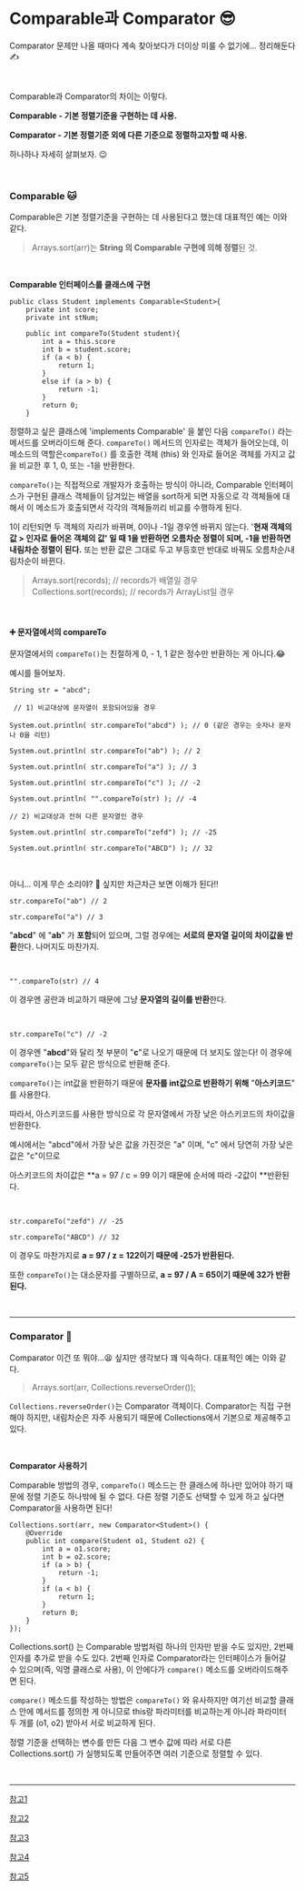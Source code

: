 # Comparable과 Comparator 😎

Comparator 문제만 나올 때마다 계속 찾아보다가 더이상 미룰 수 없기에... 정리해둔다✍

<br>

Comparable과 Comparator의 차이는 이렇다.

**Comparable - 기본 정렬기준을 구현하는 데 사용.**

**Comparator - 기본 정렬기준 외에 다른 기준으로 정렬하고자할 때 사용.** 

하나하나 자세히 살펴보자. 😉

<br>

### Comparable 🐱

Comparable은 기본 정렬기준을 구현하는 데 사용된다고 했는데 대표적인 예는 이와 같다.

>  Arrays.sort(arr)는 **String 의 Comparable 구현에 의해 정렬**된 것.

<br>

**Comparable 인터페이스를 클래스에 구현**

```
public class Student implements Comparable<Student>{
    private int score;
    private int stNum;

    public int compareTo(Student student){
        int a = this.score
        int b = student.score;
        if (a < b) {
            return 1;
        }
        else if (a > b) {
       		return -1;
        } 
        return 0;
    }
```

정렬하고 싶은 클래스에 'implements Comparable<ClassName>' 을 붙인 다음 `compareTo()` 라는 메서드를 오버라이드해 준다. `compareTo()` 메서드의 인자로는 객체가 들어오는데, 이 메소드의 역할은`compareTo()` 를 호출한 객체 (this) 와 인자로 들어온 객체를 가지고 값을 비교한 후 1, 0, 또는 -1을 반환한다.

`compareTo()`는 직접적으로 개발자가 호출하는 방식이 아니라, Comparable 인터페이스가 구현된 클래스 객체들이 담겨있는 배열을 sort하게 되면 자동으로 각 객체들에 대해서 이 메소드가 호출되면서 각각의 객체들끼리 비교를 수행하게 된다.

1이 리턴되면 두 객체의 자리가 바뀌며, 0이나 -1일 경우엔 바뀌지 않는다. '**현재 객체의 값 > 인자로 들어온 객체의 값' 일 때 1을 반환하면 오름차순 정렬이 되며, -1을 반환하면 내림차순 정렬이 된다.** 또는 반환 값은 그대로 두고 부등호만 반대로 바꿔도 오름차순/내림차순이 바뀐다.

> Arrays.sort(records); // records가 배열일 경우
> Collections.sort(records); // records가 ArrayList일 경우

<br>

#### ➕ 문자열에서의 compareTo

문자열에서의 `compareTo()`는 친절하게 0, - 1, 1 같은 정수만 반환하는 게 아니다.😂

예시를 들어보자.

```
String str = "abcd";

 // 1) 비교대상에 문자열이 포함되어있을 경우

System.out.println( str.compareTo("abcd") ); // 0 (같은 경우는 숫자나 문자나 0을 리턴)

System.out.println( str.compareTo("ab") ); // 2

System.out.println( str.compareTo("a") ); // 3

System.out.println( str.compareTo("c") ); // -2    

System.out.println( "".compareTo(str) ); // -4 

// 2) 비교대상과 전혀 다른 문자열인 경우

System.out.println( str.compareTo("zefd") ); // -25

System.out.println( str.compareTo("ABCD") ); // 32
```

<br>

아니... 이게 무슨 소리야? 🤯 싶지만 차근차근 보면 이해가 된다‼

```
str.compareTo("ab") // 2

str.compareTo("a") // 3
```

"**abcd**" 에 "**ab**" 가 **포함**되어 있으며, 그럴 경우에는 **서로의 문자열 길이의 차이값을 반환**한다. 나머지도 마찬가지.

<br>

```
"".compareTo(str) // 4
```

이 경우엔 공란과 비교하기 때문에 그냥 **문자열의 길이를 반환**한다.

<br>

```
str.compareTo("c") // -2
```

이 경우엔 "**abcd**"와 달리 첫 부분이 "**c**"로 나오기 때문에 더 보지도 않는다! 이 경우에 `compareTo()`는 모두 같은 방식으로 반환해 준다.

`compareTo()`는 int값을 반환하기 때문에 **문자를 int값으로 반환하기 위해** "**아스키코드**" 를 사용한다. 

따라서, 아스키코드를 사용한 방식으로 각 문자열에서 가장 낮은 아스키코드의 차이값을 반환한다.

예시에서는 "abcd"에서 가장 낮은 값을 가진것은 "a" 이며, "c" 에서 당연히 가장 낮은 값은 "c"이므로

아스키코드의 차이값은 **a = 97 / c = 99 이기 때문에 순서에 따라 -2값이 **반환된다.

<br>

```
str.compareTo("zefd") // -25

str.compareTo("ABCD") // 32
```

이 경우도 마찬가지로 **a = 97 / z = 122이기 때문에 -25가 반환된다.** 

또한 `compareTo()`는 대소문자를 구별하므로, **a = 97 / A = 65이기 때문에 32가 반환된다.**

<br>

<hr>

### Comparator 🐶

Comparator 이건 또 뭐야...😫 싶지만 생각보다 꽤 익숙하다. 대표적인 예는 이와 같다.

> Arrays.sort(arr, Collections.reverseOrder());

`Collections.reverseOrder()`는 Comparator 객체이다. Comparator는 직접 구현해야 하지만, 내림차순은 자주 사용되기 때문에 Collections에서 기본으로 제공해주고 있다.

<br>

**Comparator 사용하기**

Comparable 방법의 경우,  `compareTo()`  메소드는 한 클래스에 하나만 있어야 하기 때문에 정렬 기준도 하나밖에 될 수 없다. 다른 정렬 기준도 선택할 수 있게 하고 싶다면 Comparator을 사용하면 된다!

```
Collections.sort(arr, new Comparator<Student>() {
	@Override
	public int compare(Student o1, Student o2) {
		int a = o1.score;
		int b = o2.score;
		if (a > b) {
			return -1;
		}
		if (a < b) {
			return 1;
		}
		return 0;	
	}
});
```

Collections.sort() 는 Comparable 방법처럼 하나의 인자만 받을 수도 있지만, 2번째 인자를 추가로 받을 수도 있다. 2번째 인자로 Comparator라는 인터페이스가 들어갈 수 있으며(즉, 익명 클래스로 사용), 이 안에다가 `compare()`  메소드를 오버라이드해주면 된다.

`compare()`  메소드를 작성하는 방법은 `compareTo()` 와 유사하지만 여기선 비교할 클래스 안에 메서드를 정의한 게 아니므로 this랑 파라미터를 비교하는게 아니라 파라미터 두 개를 (o1, o2) 받아서 서로 비교하게 된다.

정렬 기준을 선택하는 변수를 만든 다음 그 변수 값에 따라 서로 다른 Collections.sort() 가 실행되도록 만들어주면 여러 기준으로 정렬할 수 있다.

<br>

<hr>

[참고1](https://gsmesie692.tistory.com/165)

[참고2](https://cwondev.tistory.com/15)

[참고3](https://gmlwjd9405.github.io/2018/09/06/java-comparable-and-comparator.html)

[참고4](https://codechacha.com/ko/java-sorting-array/)

[참고5](https://mine-it-record.tistory.com/133)